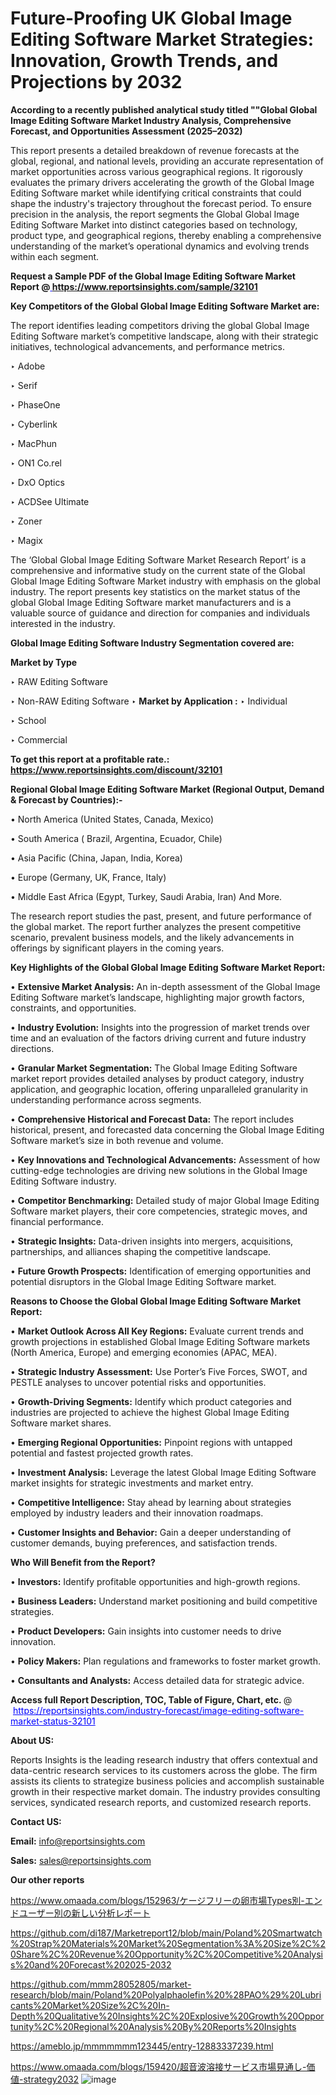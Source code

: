 # Future-Proofing UK Global Image Editing Software Market Strategies: Innovation, Growth Trends, and Projections by 2032

<strong>According to a recently published analytical study titled ""Global Global Image Editing Software Market Industry Analysis, Comprehensive Forecast, and Opportunities Assessment (2025–2032)</strong>

This report presents a detailed breakdown of revenue forecasts at the global, regional, and national levels, providing an accurate representation of market opportunities across various geographical regions. It rigorously evaluates the primary drivers accelerating the growth of the Global Image Editing Software market while identifying critical constraints that could shape the industry's trajectory throughout the forecast period. To ensure precision in the analysis, the report segments the Global Global Image Editing Software Market into distinct categories based on technology, product type, and geographical regions, thereby enabling a comprehensive understanding of the market’s operational dynamics and evolving trends within each segment.

<strong>Request a Sample PDF of the Global Image Editing Software Market Report </strong><strong>@<a href=https://www.reportsinsights.com/sample/32101 style=color:#0000ff;> https://www.reportsinsights.com/sample/32101</a></strong></font>

<strong>Key Competitors of the Global Global Image Editing Software Market are:</strong>

The report identifies leading competitors driving the global Global Image Editing Software market’s competitive landscape, along with their strategic initiatives, technological advancements, and performance metrics.

‣ Adobe

‣ Serif

‣ PhaseOne

‣ Cyberlink

‣ MacPhun

‣ ON1
 Co.rel

‣ DxO Optics

‣ ACDSee Ultimate

‣ Zoner

‣ Magix

The ‘Global Global Image Editing Software Market Research Report’ is a comprehensive and informative study on the current state of the Global Global Image Editing Software Market industry with emphasis on the global industry. The report presents key statistics on the market status of the global Global Image Editing Software market manufacturers and is a valuable source of guidance and direction for companies and individuals interested in the industry.

<strong>Global Image Editing Software Industry Segmentation covered are:</strong>

<strong>Market by Type</strong>

‣ RAW Editing Software

‣ Non-RAW Editing Software
‣ 
<strong>Market by Application :</strong>
‣ Individual

‣ School

‣ Commercial

<strong>To get this report at a profitable rate.: <a href=https://www.reportsinsights.com/discount/32101 style=color:#0000ff;>https://www.reportsinsights.com/discount/32101</a></strong></font>

<strong>Regional Global Image Editing Software Market (Regional Output, Demand &amp; Forecast by Countries):-</strong>

• North America (United States, Canada, Mexico)

• South America ( Brazil, Argentina, Ecuador, Chile)

• Asia Pacific (China, Japan, India, Korea)

• Europe (Germany, UK, France, Italy)

• Middle East Africa (Egypt, Turkey, Saudi Arabia, Iran) And More.

The research report studies the past, present, and future performance of the global market. The report further analyzes the present competitive scenario, prevalent business models, and the likely advancements in offerings by significant players in the coming years.

<strong>Key Highlights of the Global Global Image Editing Software Market Report:</strong>

• <strong>Extensive Market Analysis:</strong> An in-depth assessment of the Global Image Editing Software market’s landscape, highlighting major growth factors, constraints, and opportunities.

• <strong>Industry Evolution:</strong> Insights into the progression of market trends over time and an evaluation of the factors driving current and future industry directions.

• <strong>Granular Market Segmentation:</strong> The Global Image Editing Software market report provides detailed analyses by product category, industry application, and geographic location, offering unparalleled granularity in understanding performance across segments.

• <strong>Comprehensive Historical and Forecast Data:</strong> The report includes historical, present, and forecasted data concerning the Global Image Editing Software market’s size in both revenue and volume.

• <strong>Key Innovations and Technological Advancements:</strong> Assessment of how cutting-edge technologies are driving new solutions in the Global Image Editing Software industry.

• <strong>Competitor Benchmarking:</strong> Detailed study of major Global Image Editing Software market players, their core competencies, strategic moves, and financial performance.

• <strong>Strategic Insights:</strong> Data-driven insights into mergers, acquisitions, partnerships, and alliances shaping the competitive landscape.

• <strong>Future Growth Prospects:</strong> Identification of emerging opportunities and potential disruptors in the Global Image Editing Software market.

<strong>Reasons to Choose the Global Global Image Editing Software Market Report:</strong>

• <strong>Market Outlook Across All Key Regions:</strong> Evaluate current trends and growth projections in established Global Image Editing Software markets (North America, Europe) and emerging economies (APAC, MEA).

• <strong>Strategic Industry Assessment:</strong> Use Porter’s Five Forces, SWOT, and PESTLE analyses to uncover potential risks and opportunities.

• <strong>Growth-Driving Segments:</strong> Identify which product categories and industries are projected to achieve the highest Global Image Editing Software market shares.

• <strong>Emerging Regional Opportunities:</strong> Pinpoint regions with untapped potential and fastest projected growth rates.

• <strong>Investment Analysis:</strong> Leverage the latest Global Image Editing Software market insights for strategic investments and market entry.

• <strong>Competitive Intelligence:</strong> Stay ahead by learning about strategies employed by industry leaders and their innovation roadmaps.

• <strong>Customer Insights and Behavior:</strong> Gain a deeper understanding of customer demands, buying preferences, and satisfaction trends.

<strong>Who Will Benefit from the Report?</strong>

• <strong>Investors:</strong> Identify profitable opportunities and high-growth regions.

• <strong>Business Leaders:</strong> Understand market positioning and build competitive strategies.

• <strong>Product Developers:</strong> Gain insights into customer needs to drive innovation.

• <strong>Policy Makers:</strong> Plan regulations and frameworks to foster market growth.

• <strong>Consultants and Analysts:</strong> Access detailed data for strategic advice.
</ul>
<strong>Access full Report Description, TOC, Table of Figure, Chart, etc. </strong>@  <a href=https://reportsinsights.com/industry-forecast/image-editing-software-market-status-32101 style=color:#0000ff;>https://reportsinsights.com/industry-forecast/image-editing-software-market-status-32101</a></font>

<strong><strong>About US</strong>:</strong>

Reports Insights is the leading research industry that offers contextual and data-centric research services to its customers across the globe. The firm assists its clients to strategize business policies and accomplish sustainable growth in their respective market domain. The industry provides consulting services, syndicated research reports, and customized research reports.

<strong>Contact US:</strong>

<p class=""""><b>Email:</b> <a href=mailto:info@reportsinsights.com>info@reportsinsights.com</a></p>
<p class=""""><b>Sales:</b> <a href=mailto:sales@reportsinsights.com>sales@reportsinsights.com</a></p>

<strong>Our other reports</strong>

<a href=https://www.omaada.com/blogs/152963/ケージフリーの卵市場Types別-エンドユーザー別の新しい分析レポート>https://www.omaada.com/blogs/152963/ケージフリーの卵市場Types別-エンドユーザー別の新しい分析レポート</a>

<a href=https://github.com/di187/Marketreport12/blob/main/Poland%20Smartwatch%20Strap%20Materials%20Market%20Segmentation%3A%20Size%2C%20Share%2C%20Revenue%20Opportunity%2C%20Competitive%20Analysis%20and%20Forecast%202025-2032>https://github.com/di187/Marketreport12/blob/main/Poland%20Smartwatch%20Strap%20Materials%20Market%20Segmentation%3A%20Size%2C%20Share%2C%20Revenue%20Opportunity%2C%20Competitive%20Analysis%20and%20Forecast%202025-2032</a>

<a href=https://github.com/mmm28052805/market-research/blob/main/Poland%20Polyalphaolefin%20%28PAO%29%20Lubricants%20Market%20Size%2C%20In-Depth%20Qualitative%20Insights%2C%20Explosive%20Growth%20Opportunity%2C%20Regional%20Analysis%20By%20Reports%20Insights>https://github.com/mmm28052805/market-research/blob/main/Poland%20Polyalphaolefin%20%28PAO%29%20Lubricants%20Market%20Size%2C%20In-Depth%20Qualitative%20Insights%2C%20Explosive%20Growth%20Opportunity%2C%20Regional%20Analysis%20By%20Reports%20Insights</a>

<a href=https://ameblo.jp/mmmmmmm123445/entry-12883337239.html>https://ameblo.jp/mmmmmmm123445/entry-12883337239.html</a>

<a href=https://www.omaada.com/blogs/159420/超音波溶接サービス市場見通し-価値-strategy2032>https://www.omaada.com/blogs/159420/超音波溶接サービス市場見通し-価値-strategy2032</a>
![image](https://github.com/user-attachments/assets/14255c1f-7b95-4bc8-981b-f2ff035088e8)
